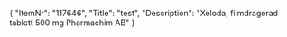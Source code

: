 {
  "ItemNr": "117646",
  "Title": "test",
  "Description": "Xeloda, filmdragerad tablett 500 mg Pharmachim AB"
}